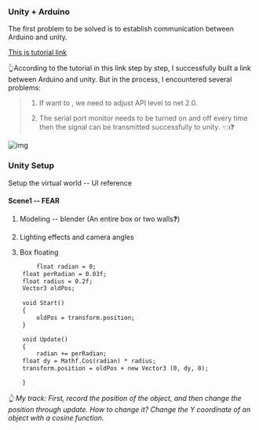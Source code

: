 ### Unity + Arduino
The first problem to be solved is to establish communication between Arduino and unity.

[This is tutorial link](https://www.youtube.com/watch?v=of_oLAvWfSI)

👆According to the tutorial in this link step by step, I successfully built a link between Arduino and unity. But in the process, I encountered several problems:

>  1. If want to <import System.IO.Ports>, we need to adjust API level to net 2.0.
>
>  2. The serial port monitor needs to be turned on and off every time then the signal can be transmitted successfully to unity. 👈❓

![img](https://github.com/lalisa777/xiaojielin/blob/master/Advanced%20Physical%20Computing/file/IMG_5524.gif)  

### Unity Setup
Setup the virtual world -- UI reference

#### Scene1 -- FEAR

 1. Modeling -- blender (An entire box or two walls❓)

 2. Lighting effects and camera angles

 3. Box floating

```html
        float radian = 0; 
	float perRadian = 0.03f; 
	float radius = 0.2f; 
	Vector3 oldPos; 
    
    void Start()
    {
        oldPos = transform.position;
    }

    void Update()
    {
        radian += perRadian; 
	float dy = Mathf.Cos(radian) * radius; 
	transform.position = oldPos + new Vector3 (0, dy, 0);

    }
```
*👆 My track: First, record the position of the object, and then change the position through update. How to change it? Change the Y coordinate of an object with a cosine function.*


